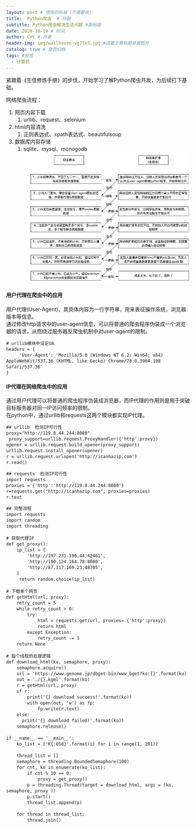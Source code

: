 ```yaml
---
layout: post # 使用的布局（不需要改）
title:  Python爬虫  # 标题
subtitle: Python爬虫解决生活问题 #副标题
date: 2020-10-19 # 时间
author: CHY # 作者
header-img: img/wallhaven-vg7lv3.jpg #这篇文章标题背景图片
catalog: true # 是否归档
tags: #标签
  - 计算机
---
```

紧跟着《生信修炼手册》的步伐，开始学习了解Python爬虫开发，为后续打下基础。<br>

网络爬虫流程：
1. 网页内容下载
   1. urllib、request、selenium
2. html内容清洗
   1. 正则表达式、xpath表达式、beautifulsoup
3. 数据库内容存储
   1. sqlite、mysql、monogodb
![爬虫进阶路径](https://github.com/chenhongyubio/chenhongyubio.github.io/raw/master/img/爬虫进阶路径.png)<br>

#### 用户代理在爬虫中的应用
用户代理(User-Agent)，其具体内容为一行字符串，用来表征操作系统，浏览器版本等信息。<br>
通过修改http请求中的user-agent信息，可以将普通的爬虫程序伪装成一个浏览器的请求，从而绕过服务器反爬虫机制中对user-agent的限制。<br>
```
# urllib模块中设定UA
headers = {
     'User-Agent': 'Mozilla/5.0 (Windows NT 6.2; Win64; x64) AppleWebKit/537.36 (KHTML, like Gecko) Chrome/78.0.3904.108 Safari/537.36'
}
```

#### IP代理在网络爬虫中的应用
通过用户代理可以将普通的爬虫程序伪装成浏览器，而IP代理的作用则是用于突破目标服务器对同一IP访问频率的限制。<br>
在python中，通过urllib和requests这两个模块都实现IP代理。<br>
```
## urllib  检测IP可行性
proxy="http://119.8.44.244:8080"
 proxy_support=urllib.request.ProxyHandler({'http':proxy})
opener = urllib.request.build_opener(proxy_support)
urllib.request.install_opener(opener)
r = urllib.request.urlopen('http://icanhazip.com')
r.read()
```
```
## requests  检测IP可行性
import requests
proxies = {'http':'http://119.8.44.244:8080'}
r=requests.get("http://icanhazip.com", proxies=proxies)
r.text
```
```
## 完整流程
import requests
import random
import threading

# 获取代理IP
def get_proxy():
    ip_list = [
        'http://197.231.196.44:42461',
        'http://190.124.164.78:8080',
        'http://87.117.169.23:48705',
    ]
     return random.choice(ip_list)

# 下载单个网页
def getHtml(url, proxy):
    retry_count = 5
    while retry_count > 0:
        try:
            html = requests.get(url, proxies= {'http':proxy})
            return html
        except Exception:
            retry_count -= 1
    return None

# 每个线程的处理逻辑
def download_html(ko, semaphore, proxy):
    semaphore.acquire()
    url = 'https://www.genome.jp/dbget-bin/www_bget?ko:{}'.format(ko)
    out = './{}.kgml'.format(ko)
    r = getHtml(url, proxy)
    if r:
        print('{} download success!'.format(ko))
        with open(out, 'w') as fp:
            fp.write(r.text)
    else:
      print('{} download failed!'.format(ko))
    semaphore.release()

if __name__ == '__main__':
    ko_list = ['K{:05d}'.format(i) for i in range(1, 201)]

    thread_list = []
    semaphore = threading.BoundedSemaphore(100)
    for cnt, ko in enumerate(ko_list):
        if cnt % 10 == 0:
            proxy = get_proxy()
        p = threading.Thread(target = download_html, args = (ko, semaphore, proxy ))
        p.start()
        thread_list.append(p)
        
    for thread in thread_list:
        thread.join()
```